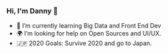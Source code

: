 ### Hi, I'm Danny 👋
- 🌱 I’m currently learning Big Data and Front End Dev 
- 🌍 I’m looking for help on Open Sources and UI/UX.
- 🇯🇵 2020 Goals: Survive 2020 and go to Japan.
